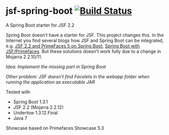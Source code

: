 # jsf-spring-boot   [![Build Status](https://travis-ci.org/hwolf/jsf-spring-boot.svg?branch=master)](https://travis-ci.org/hwolf/jsf-spring-boot)
A Spring Boot starter for JSF 2.2

Spring Boot doesn't have a starter for JSF. This project changes this. In the Internet you find several blogs how JSF and Spring Boot can be integrated, e.g. [JSF 2.2 and PrimeFaces 5 on Spring Boot](http://www.beyondjava.net/blog/jsf-2-2-primefaces-5-spring-boot/), [Spring Boot with JSF/Primefaces](http://www.oakdalesoft.com/2015/09/spring-boot-with-jsfprimefaces/). But these solutions doesn't work fully due to a change in Mojarra 2.2.10/11.

*Idea: Implement the missing part in Spring Boot*

*Other problem: JSF doesn't find Facelets in the webapp folder when running the application as executable JAR*

Tested with
- Spring Boot 1.3.1
- JSF 2.2 (Mojarra 2.2.12)
- Undertow 1.3.12.Final
- Java 7

Showcase based on Primefaces Showcase 5.3
